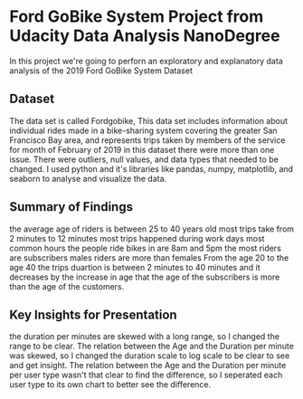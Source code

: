 
# Ford GoBike System Project from Udacity Data Analysis NanoDegree

In this project we're going to perforn an exploratory and explanatory data analysis of the 2019 Ford GoBike System Dataset 


## Dataset

The data set is called Fordgobike, This data set includes information about individual rides made in a bike-sharing system covering the greater San Francisco Bay area, and represents trips taken by members of the service for month of February of 2019 in this dataset there were more than one issue. There were outliers, null values, and data types that needed to be changed. I used python and it's libraries like pandas, numpy, matplotlib, and seaborn to analyse and visualize the data.

  
## Summary of Findings

the average age of riders is between 25 to 40 years old most trips take from 2 minutes to 12 minutes most trips happened during work days most common hours the people ride bikes in are 8am and 5pm the most riders are subscribers males riders are more than females From the age 20 to the age 40 the trips duartion is between 2 minutes to 40 minutes and it decreases by the increase in age that the age of the subscribers is more than the age of the customers.



  
## Key Insights for Presentation

the duration per minutes are skewed with a long range, so I changed the range to be clear. The relation between the Age and the Duration per minute was skewed, so I changed the duration scale to log scale to be clear to see and get insight. The relation between the Age and the Duration per minute per user type wasn't that clear to find the difference, so I seperated each user type to its own chart to better see the difference.


  
